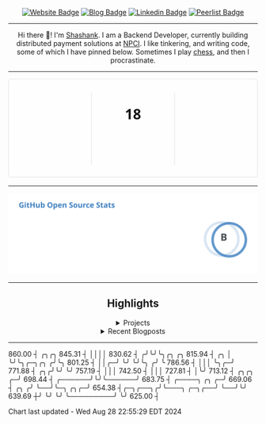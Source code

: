 <div align="center"><p><a href="https://ssnk.in"><img src="https://img.shields.io/badge/-Website-3B7EBF?style=for-the-badge&amp;logo=amp&amp;logoColor=white" alt="Website Badge"></a> <a href="https://hashnode.ssnk.in"><img src="https://img.shields.io/badge/-Blog-3B7EBF?style=for-the-badge&amp;logo=Hashnode&amp;logoColor=white" alt="Blog Badge"></a> <a href="https://linkedin.com/in/shashank-priyadarshi"><img src="https://img.shields.io/badge/-LinkedIn-3B7EBF?style=for-the-badge&amp;logo=Linkedin&amp;logoColor=white" alt="Linkedin Badge"></a> <a href="https://peerlist.io/shasha"><img src="https://img.shields.io/badge/-PeerList-3B7EBF?style=for-the-badge&amp;logo=Peerlist&amp;logoColor=white" alt="Peerlist Badge"/></a></p><hr><p>Hi there 👋! I'm <a href="https://ssnk.in">Shashank</a>. I am a Backend Developer, currently building distributed payment solutions at <a href="https://npci.org.in">NPCI</a>. I like tinkering, and writing code, some of which I have pinned below. Sometimes I play <a href="https://www.chess.com/member/ttefabob">chess</a>, and then I procrastinate.</p><hr><p><img src="./assets/images/streak_stats.svg"/></p><hr><p><img src="./assets/images/open_source_stats.svg"/></p><hr><h2>Highlights</h2><details><summary>Projects</summary><br /><ul><li><a href="https://github.com/shashank-priyadarshi/projects" target="_blank" rel="noopener noreferrer">projects</a> Last Updated : 2024-08-27</li><li><a href="https://github.com/shashank-priyadarshi/utilities" target="_blank" rel="noopener noreferrer">utilities</a> Last Updated : 2024-08-19</li><li><a href="https://github.com/shashank-priyadarshi/upgraded-disco" target="_blank" rel="noopener noreferrer">upgraded-disco</a> Last Updated : 2024-08-19</li><li><a href="https://github.com/shashank-priyadarshi/go-mutest" target="_blank" rel="noopener noreferrer">go-mutest</a> Last Updated : 2024-08-15</li><li><a href="https://github.com/shashank-priyadarshi/portfolio-core-ui" target="_blank" rel="noopener noreferrer">portfolio-core-ui</a> Last Updated : 2024-08-13</li></ul></details><details><summary>Recent Blogposts</summary><br /><ul><li><a href="https://hashnode.ssnk.in/traffic-light-simulator-in-angular-2023" target="_blank" rel="noopener noreferrer">Traffic Light Simulator in Angular</a> Published : 2023-09-16</li><li><a href="https://hashnode.ssnk.in/oop-in-go-interfaces" target="_blank" rel="noopener noreferrer">OOP in Go: Interfaces</a> Published : 2023-03-04</li><li><a href="https://hashnode.ssnk.in/oop-in-go-structs" target="_blank" rel="noopener noreferrer">OOP in Go: Structs</a> Published : 2023-02-24</li></ul></details><hr></div>  860.00  ┤                                                                             ╭╮╭╮
  845.31  ┤                                                                             ││││
  830.62  ┤                                                                            ╭╯╰╯╰╮╭╮            ╭╮
  815.94  ┤                                                                        ╭╮  │    ╰╯╰╮╭─╮╭╮     ╭╯╰╮
  801.25  ┤                                                                        ││╭─╯       ╰╯ ╰╯╰╮   ╭╯  ╰
  786.56  ┤                                                                        │││               ╰╮╭─╯
  771.88  ┤                                                                     ╭╮╭╯╰╯                ╰╯
  757.19  ┤                                                                     │││
  742.50  ┤                                                                     │││
  727.81  ┤                                                                     │╰╯
  713.12  ┤                                                         ╭╮╭╮      ╭─╯
  698.44  ┤                                                  ╭──────╯╰╯╰──────╯
  683.75  ┤                              ╭────╮  ╭╮        ╭─╯
  669.06  ┤        ╭╮                   ╭╯    ╰──╯╰─╮  ╭╮╭─╯
  654.38  ┤╭─╮╭──╮╭╯╰───╮         ╭─╮╭──╯           ╰──╯╰╯
  639.69  ┼╯ ╰╯  ╰╯     ╰─────────╯ ╰╯
  625.00  ┤

Chart last updated - Wed Aug 28 22:55:29 EDT 2024  
  ```
  
